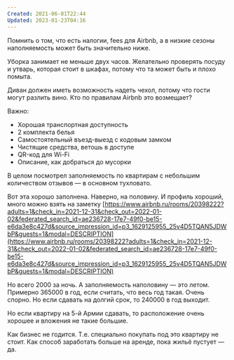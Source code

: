 ```yaml
---
Created: 2021-06-01T22:44
Updated: 2023-01-23T04:16
---
```

Помнить о том, что есть налогии, fees для Airbnb, а в низкие сезоны наполняемость может быть значительно ниже.

Уборка занимает не меньше двух часов. Желательно проверять посуду и утварь, которая стоит в шкафах, потому что та может быть и плохо помыта.

Диван должен иметь возможность надеть чехол, потому что гости могут разлить вино. Кто по правилам Airbnb это возмещает?

Важно:

- Хорошая транспортная доступность
- 2 комплекта белья
- Самостоятельный въезд-выезд с кодовым замком
- Чистящие средства, ветошь в доступе
- QR-код для Wi-Fi
- Описание, как добраться до мусорки

В целом посмотрел заполняемость по квартирам с небольшим количеством отзывов — в основном тухловато.

Вот эта хорошо заполнена. Наверно, на половину. И профиль хороший, много можно взять на заметку [https://www.airbnb.ru/rooms/20398222?adults=1&check_in=2021-12-31&check_out=2022-01-02&federated_search_id=ae236728-17e7-49f0-be15-e6da3e8c427d&source_impression_id=p3_1629125955_25v4D5TQAN5JDWbP&guests=1&modal=DESCRIPTION](https://www.airbnb.ru/rooms/20398222?adults=1&check_in=2021-12-31&check_out=2022-01-02&federated_search_id=ae236728-17e7-49f0-be15-e6da3e8c427d&source_impression_id=p3_1629125955_25v4D5TQAN5JDWbP&guests=1&modal=DESCRIPTION)

Но всего 2000 за ночь. А заполняемость наполовину — это летом. Примерно 365000 в год, если считать, что весь год такая. Очень спорно. Но если сдавать на долгий срок, то 240000 в год выходит.

Но если квартиру на 5-й Армии сдавать, то расположение очень хорошее и вложения не такие большие.

Как бизнес не годится. Т.е. специально покупать под это квартиру не стоит. Как способ заработать больше на аренде, пока жильё пустует — да.